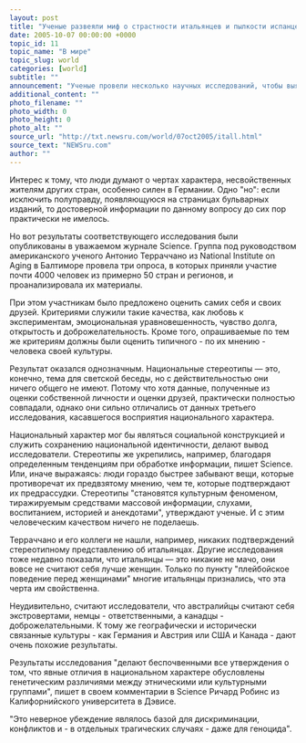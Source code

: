 ```yaml
---
layout: post
title: "Ученые развеяли миф о страстности итальянцев и пылкости испанцев"
date: 2005-10-07 00:00:00 +0000
topic_id: 11
topic_name: "В мире"
topic_slug: world
categories: [world]
subtitle: ""
announcement: "Ученые провели несколько научных исследований, чтобы выяснить действительно ли немцы люди прилежные, голландцы ленивые, испанцы пылкие, а итальянцы страстные. Часто говорят о якобы типичных чертах французов, американцев или англичан, пишет Spiegel (перевод статьи публикует сайт Inopressa.ru)."
additional_content: ""
photo_filename: ""
photo_width: 0
photo_height: 0
photo_alt: ""
source_url: "http://txt.newsru.com/world/07oct2005/itall.html"
source_text: "NEWSru.com"
author: ""
---
```

Интерес к тому, что люди думают о чертах характера, несвойственных жителям других стран, особенно силен в Германии. Одно "но": если исключить полуправду, появляющуюся на страницах бульварных изданий, то достоверной информации по данному вопросу до сих пор практически не имелось.

Но вот результаты соответствующего исследования были опубликованы в уважаемом журнале Science. Группа под руководством американского ученого Антонио Терраччано из National Institute on Aging в Балтиморе провела три опроса, в которых приняли участие почти 4000 человек из примерно 50 стран и регионов, и проанализировала их материалы.

При этом участникам было предложено оценить самих себя и своих друзей. Критериями служили такие качества, как любовь к экспериментам, эмоциональная уравновешенность, чувство долга, открытость и доброжелательность. Кроме того, опрашиваемые по тем же критериям должны были оценить типичного - по их мнению - человека своей культуры.

Результат оказался однозначным. Национальные стереотипы &mdash; это, конечно, тема для светской беседы, но с действительностью они ничего общего не имеют. Потому что хотя данные, полученные из оценки собственной личности и оценки друзей, практически полностью совпадали, однако они сильно отличались от данных третьего исследования, касавшегося восприятия национального характера.

Национальный характер мог бы являться социальной конструкцией и служить сохранению национальной идентичности, делают вывод исследователи. Стереотипы же укрепились, например, благодаря определенным тенденциям при обработке информации, пишет Science. Или, иначе выражаясь: люди гораздо быстрее забывают вещи, которые противоречат их предвзятому мнению, чем те, которые подтверждают их предрассудки. Стереотипы "становятся культурным феноменом, тиражируемым средствами массовой информации, слухами, воспитанием, историей и анекдотами", утверждают ученые. И с этим человеческим качеством ничего не поделаешь.

Терраччано и его коллеги не нашли, например, никаких подтверждений стереотипному представлению об итальянцах. Другие исследования тоже недавно показали, что итальянцы &mdash; это никакие не мачо, они вовсе не считают себя лучше женщин. Только по пункту "плейбойское поведение перед женщинами" многие итальянцы признались, что эта черта им свойственна.

Неудивительно, считают исследователи, что австралийцы считают себя экстровертами, немцы - ответственными, а канадцы - доброжелательными. К тому же географически и исторически связанные культуры - как Германия и Австрия или США и Канада - дают очень похожие результаты.

Результаты исследования "делают беспочвенными все утверждения о том, что явные отличия в национальном характере обусловлены генетическим различиями между этническими или культурными группами", пишет в своем комментарии в Science Ричард Робинс из Калифорнийского университета в Дэвисе.

"Это неверное убеждение являлось базой для дискриминации, конфликтов и - в отдельных трагических случаях - даже для геноцида".
